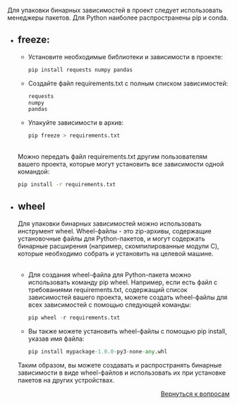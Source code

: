 Для упаковки бинарных зависимостей в проект следует использовать менеджеры пакетов. Для Python наиболее распространены
pip и conda.

- ## freeze:
    - Установите необходимые библиотеки и зависимости в проекте:
      ```bash
      pip install requests numpy pandas
      ```
    - Создайте файл requirements.txt с полным списком зависимостей:
      ```txt
      requests
      numpy
      pandas
      ```
    - Упакуйте зависимости в архив:
      ```bash
      pip freeze > requirements.txt
      ```
  <br>
  Можно передать файл requirements.txt другим пользователям вашего проекта, которые могут установить все зависимости
  одной командой:
  
  ```bash
  pip install -r requirements.txt
  ```

- ## wheel
  
  Для упаковки бинарных зависимостей можно использовать инструмент wheel. Wheel-файлы - это zip-архивы, содержащие
  установочные файлы для Python-пакетов, и могут содержать бинарные расширения (например, скомпилированные модули C),
  которые необходимо собрать и установить на целевой машине.\
  <br>
    
    - Для создания wheel-файла для Python-пакета можно использовать команду pip wheel. Например, если есть файл с
      требованиями requirements.txt, содержащий список зависимостей вашего проекта, можете создать wheel-файлы для всех
      зависимостей с помощью следующей команды:
      
      ```python
      pip wheel -r requirements.txt
      ```
    
    - Вы также можете установить wheel-файлы с помощью pip install, указав имя файла:
      
      ```python
      pip install mypackage-1.0.0-py3-none-any.whl
      ```
  
  Таким образом, вы можете создавать и распространять бинарные зависимости в виде wheel-файлов и использовать их при
  установке пакетов на других устройствах.

<div align="right">

[Вернуться к вопросам](../Вопросы.md)

</div>
